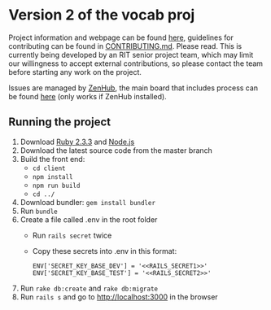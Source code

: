 Version 2 of the vocab proj
===========================

Project information and webpage can be found [here](http://teamjs.se.rit.edu), guidelines for contributing can be found in [CONTRIBUTING.md](CONTRIBUTING.md). Please read. This is currently being developed by an RIT senior project team, which may limit our willingness to accept external contributions, so please contact the team before starting any work on the project.

Issues are managed by [ZenHub](https://www.zenhub.com/), the main board that includes process can be found [here](https://github.com/teamdotjs/teamdotjs.github.io#boards?repos=66860551,67741560) (only works if ZenHub installed).

## Running the project
1. Download [Ruby 2.3.3](https://www.ruby-lang.org/en/downloads/) and [Node.js](https://nodejs.org/en/)
2. Download the latest source code from the master branch
3. Build the front end:
    - `cd client`
    - `npm install`
    - `npm run build`
    - `cd ../`
4. Download bundler: `gem install bundler`
5. Run `bundle`
6. Create a file called .env in the root folder
    - Run `rails secret` twice
    - Copy these secrets into .env in this format:
    
        ```
        ENV['SECRET_KEY_BASE_DEV'] = '<<RAILS_SECRET1>>'
        ENV['SECRET_KEY_BASE_TEST'] = '<<RAILS_SECRET2>>'
        ```
7. Run `rake db:create` and `rake db:migrate`
8. Run `rails s` and go to [http://localhost:3000](http://localhost:3000) in the browser
